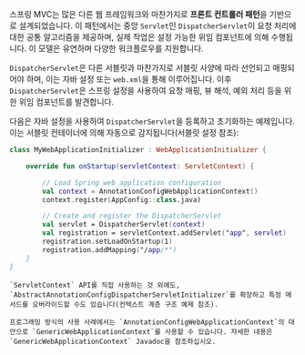스프링 MVC는 많은 다른 웹 프레임워크와 마찬가지로 **프론트 컨트롤러 패턴**을 기반으로 설계되었습니다. 이 패턴에서는 중앙 `Servlet`인 `DispatcherServlet`이 요청 처리에 대한 공통 알고리즘을 제공하며, 실제 작업은 설정 가능한 위임 컴포넌트에 의해 수행됩니다. 이 모델은 유연하며 다양한 워크플로우를 지원합니다.

`DispatcherServlet`은 다른 서블릿과 마찬가지로 서블릿 사양에 따라 선언되고 매핑되어야 하며, 이는 자바 설정 또는 `web.xml`을 통해 이루어집니다. 이후 `DispatcherServlet`은 스프링 설정을 사용하여 요청 매핑, 뷰 해석, 예외 처리 등을 위한 위임 컴포넌트를 발견합니다.

다음은 자바 설정을 사용하여 `DispatcherServlet`을 등록하고 초기화하는 예제입니다. 이는 서블릿 컨테이너에 의해 자동으로 감지됩니다(서블릿 설정 참조):


```kotlin
class MyWebApplicationInitializer : WebApplicationInitializer {

	override fun onStartup(servletContext: ServletContext) {

		// Load Spring web application configuration
		val context = AnnotationConfigWebApplicationContext()
		context.register(AppConfig::class.java)

		// Create and register the DispatcherServlet
		val servlet = DispatcherServlet(context)
		val registration = servletContext.addServlet("app", servlet)
		registration.setLoadOnStartup(1)
		registration.addMapping("/app/*")
	}
}
```

```
`ServletContext` API를 직접 사용하는 것 외에도, `AbstractAnnotationConfigDispatcherServletInitializer`를 확장하고 특정 메서드를 오버라이드할 수도 있습니다(컨텍스트 계층 구조 예제 참조).
```

```
프로그래밍 방식의 사용 사례에서는 `AnnotationConfigWebApplicationContext`의 대안으로 `GenericWebApplicationContext`를 사용할 수 있습니다. 자세한 내용은 `GenericWebApplicationContext` Javadoc을 참조하십시오.
```

